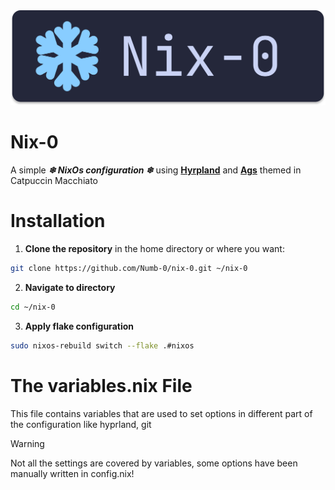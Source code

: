 <div align="center">   
    <img src="./docs/assets/nix0_banner.svg">
    <br>
</div>


# Nix-0
A simple ***❄ NixOs configuration ❄*** using [**Hyrpland**](https://github.com/hyprwm/Hyprland) and [**Ags**](https://github.com/Aylur/ags) themed in Catpuccin Macchiato

# Installation
1. **Clone the repository** in the home directory or where you want:
```bash
git clone https://github.com/Numb-0/nix-0.git ~/nix-0
```
2. **Navigate to directory**
```bash
cd ~/nix-0
```
3. **Apply flake configuration**
```bash
sudo nixos-rebuild switch --flake .#nixos
```
# The  variables.nix File
This file contains variables that are used to set options in different part of the configuration like hyprland, git
> [!WARNING] 
> Not all the settings are covered by variables, some options have been manually written in config.nix!